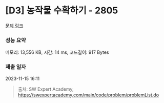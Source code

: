 # [D3] 농작물 수확하기 - 2805 

[문제 링크](https://swexpertacademy.com/main/code/problem/problemDetail.do?contestProbId=AV7GLXqKAWYDFAXB) 

### 성능 요약

메모리: 13,556 KB, 시간: 14 ms, 코드길이: 917 Bytes

### 제출 일자

2023-11-15 16:11



> 출처: SW Expert Academy, https://swexpertacademy.com/main/code/problem/problemList.do